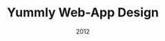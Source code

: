 ---
layout: case-study
title: Yummly Web-App Design
permalink: /case-studies/yummly/index.html

role: UX Lead
agency: Cuban Council
agency-link: http://www.cubancouncil.com
date: 2012
client: Yummly
client-link: https://www.yummly.com/

background-image: /assets/images/bg-yummly.png


overview: <p>Yummly had an incredible algorithm for diving deep into a wealth of aggregated recipe content. If you needed to find the best gluten-free low-carb chocolate chip cookies, Yummly had you covered. If you were lactose intolerant and never wanted to see  a recipe with dairy in it, you could set it up and be on your way. However, if you were not a power-user & just looking for inspiration for what to eat you were out of luck.</p>

challenge: <p>Yummly’s initial design was barely more than a proof of concept that included a minimal (barren) homepage & a robust (overwhelming) set of search filters. Our goal was to design a web application that worked for a wide set of users.</p>

solution: <p>Working from the ground up to create a web-application that was simple, yet powerful. We based our decisions on user research and created an experience that would work for multiple audiences. We also created designs that worked just as well for low content situations (recipe without a photo, new user profile) as well as it worked for the best-case examples.</p>
solution-image: yummly-solution.jpg

feature1-title: Homepage Concepting
feature1-content: <p>The homepage was the initial touch-point for both first-time & returning users & we had to create a page that did a lot of work. We created sketches of several different approaches - “Recommendation Engine” grouped liked concepts in a Netflix style (kale & garlic side-dishes), “Friend Feed” populated the homepage with content liked by users you follow (or power users for those new to the experience), “Food Trend” was an approach that put a weekly focus on an in-season ingredient (rhubarb) or a specific event (Fourth of July BBQ).</p>
feature1-image: yummly-feature-homepage.png

feature2-title: Designing for Mindsets
feature2-content: <p>We designed the site to work not for unique personas, but rather different mindsets, understanding that in a single session a person could jump between several modes.</p><ul><li><strong>Search for the Best:</strong> &ldquo;I want to make the best chocolate chip cookies&rdquo;</li><li><strong>Looking for Inspiration:</strong> &ldquo;I just want to see lots of great photos to inspire dishes I make in the future&rdquo;</li><li><strong>What can I Make from my Fridge:</strong> &ldquo;I have chicken &amp; kale that I need to use tonight, what should I make&rdquo;</li><li><strong>Taste Profile Builder:</strong> &ldquo;I love that Yummly learns what I like &amp; tailors recipes for my needs showing me recipes that I want to actually make&rdquo;</li><li><strong>Recipe Box:</strong> &ldquo;I use Yummly to store all of my recipes, it makes it so easy to come back to &amp; find what I am looking for&rdquo;</li></ul>
feature2-image: yummly-feature-mindsets.png

feature3-title: Yum
feature3-content: <p>Each recipe on the previous site had no less than 5 interaction points - A &ldquo;Save&rdquo; button, an &ldquo;I’m Interested&rdquo; button, a rating, Facebook “like” & email. Many of these buttons were vague, had user-intention overlap (what case determines when I&#58; save, like or click I’m interested) & many had no easy way to surface previously “I’m interested” recipes. Our solution was to combine as many features as possible into one branded experience. Clicking “Yum” would save the recipe to your profile, it would signal to others that you are interested in the recipe, it would populate on the Facebook social graph & add importance/weighting to the individual recipe.</p>
feature3-image: yummly-feature-yumbutton.png

feature4-title: Onboarding
feature4-content: <p>Yummly is a powerful application &amp; becomes more powerful the more you interacted with the platform. To help facilitate we created a light-touch onboarding that began to move your preferences upon registration.</p>
feature4-image: yummly-feature-onboarding.png

feature5-title: 
feature5-content:
feature5-image: 

my-role: <p>I was the sole/lead UX designer. I worked closely with the leadership team at Yummly to ensure that we were tracking each step of the way. Working with the Yummly team was very collaborative, often including sketches that took over walls that became more and more refined as the project moved forward.</p>

related1-title: Resource Furniture Site Design
related1-link: resource-furniture

related2-title: AMA Site Design
related2-link: ama

---